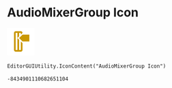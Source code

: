 # AudioMixerGroup Icon
![](/img/AudioMixerGroup%20Icon.png)

``` CSharp
EditorGUIUtility.IconContent("AudioMixerGroup Icon")
```
```
-8434901110682651104
```
